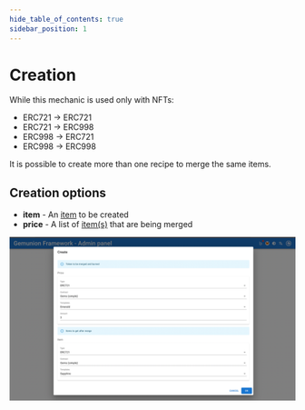 ```yaml
---
hide_table_of_contents: true
sidebar_position: 1
---
```


# Creation

While this mechanic is used only with NFTs:

- ERC721 -> ERC721
- ERC721 -> ERC998
- ERC998 -> ERC721
- ERC998 -> ERC998

It is possible to create more than one recipe to merge the same items.

## Creation options

- **item** - An [item](/admin/miscellaneous/asset/) to be created
- **price** - A list of [item(s)](/admin/miscellaneous/asset/) that are being merged

![Merge create dialog](/img/admin/mechanics-gaming/recipes/merge/merge_create_dialog.png)

